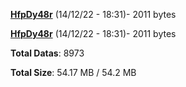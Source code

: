 [**HfpDy48r**](/data/HfpDy48r.txt) (14/12/22 - 18:31)- 2011 bytes

[**HfpDy48r**](/data/HfpDy48r.txt) (14/12/22 - 18:31)- 2011 bytes

**Total Datas**: 8973

**Total Size**: 54.17 MB / 54.2 MB